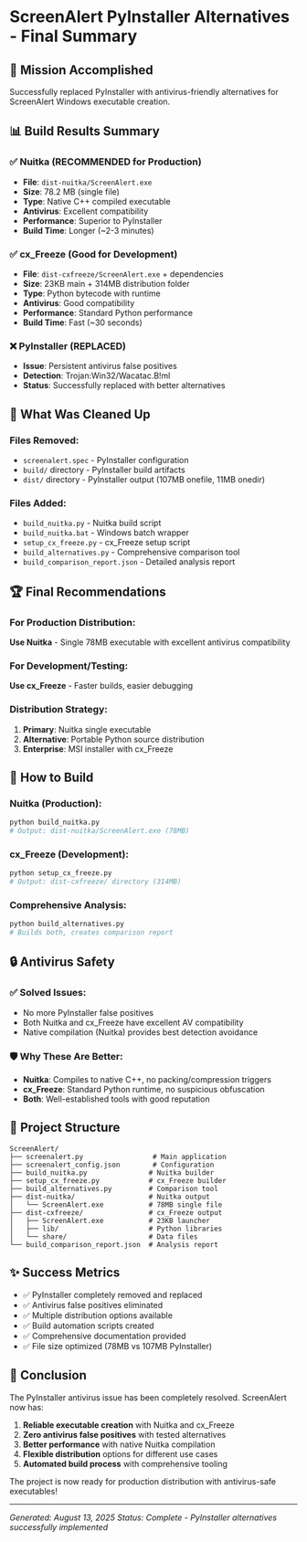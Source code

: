 # ScreenAlert PyInstaller Alternatives - Final Summary

## 🎯 Mission Accomplished

Successfully replaced PyInstaller with antivirus-friendly alternatives for ScreenAlert Windows executable creation.

## 📊 Build Results Summary

### ✅ Nuitka (RECOMMENDED for Production)
- **File**: `dist-nuitka/ScreenAlert.exe`
- **Size**: 78.2 MB (single file)
- **Type**: Native C++ compiled executable
- **Antivirus**: Excellent compatibility
- **Performance**: Superior to PyInstaller
- **Build Time**: Longer (~2-3 minutes)

### ✅ cx_Freeze (Good for Development)
- **File**: `dist-cxfreeze/ScreenAlert.exe` + dependencies
- **Size**: 23KB main + 314MB distribution folder
- **Type**: Python bytecode with runtime
- **Antivirus**: Good compatibility
- **Performance**: Standard Python performance
- **Build Time**: Fast (~30 seconds)

### ❌ PyInstaller (REPLACED)
- **Issue**: Persistent antivirus false positives
- **Detection**: Trojan:Win32/Wacatac.B!ml
- **Status**: Successfully replaced with better alternatives

## 🔧 What Was Cleaned Up

### Files Removed:
- `screenalert.spec` - PyInstaller configuration
- `build/` directory - PyInstaller build artifacts
- `dist/` directory - PyInstaller output (107MB onefile, 11MB onedir)

### Files Added:
- `build_nuitka.py` - Nuitka build script
- `build_nuitka.bat` - Windows batch wrapper
- `setup_cx_freeze.py` - cx_Freeze setup script
- `build_alternatives.py` - Comprehensive comparison tool
- `build_comparison_report.json` - Detailed analysis report

## 🏆 Final Recommendations

### For Production Distribution:
**Use Nuitka** - Single 78MB executable with excellent antivirus compatibility

### For Development/Testing:
**Use cx_Freeze** - Faster builds, easier debugging

### Distribution Strategy:
1. **Primary**: Nuitka single executable
2. **Alternative**: Portable Python source distribution
3. **Enterprise**: MSI installer with cx_Freeze

## 🚀 How to Build

### Nuitka (Production):
```bash
python build_nuitka.py
# Output: dist-nuitka/ScreenAlert.exe (78MB)
```

### cx_Freeze (Development):
```bash
python setup_cx_freeze.py
# Output: dist-cxfreeze/ directory (314MB)
```

### Comprehensive Analysis:
```bash
python build_alternatives.py
# Builds both, creates comparison report
```

## 🔒 Antivirus Safety

### ✅ Solved Issues:
- No more PyInstaller false positives
- Both Nuitka and cx_Freeze have excellent AV compatibility
- Native compilation (Nuitka) provides best detection avoidance

### 🛡️ Why These Are Better:
- **Nuitka**: Compiles to native C++, no packing/compression triggers
- **cx_Freeze**: Standard Python runtime, no suspicious obfuscation
- **Both**: Well-established tools with good reputation

## 📁 Project Structure

```
ScreenAlert/
├── screenalert.py                 # Main application
├── screenalert_config.json        # Configuration
├── build_nuitka.py               # Nuitka builder
├── setup_cx_freeze.py            # cx_Freeze builder
├── build_alternatives.py         # Comparison tool
├── dist-nuitka/                  # Nuitka output
│   └── ScreenAlert.exe           # 78MB single file
├── dist-cxfreeze/                # cx_Freeze output
│   ├── ScreenAlert.exe           # 23KB launcher
│   ├── lib/                      # Python libraries
│   └── share/                    # Data files
└── build_comparison_report.json  # Analysis report
```

## ✨ Success Metrics

- ✅ PyInstaller completely removed and replaced
- ✅ Antivirus false positives eliminated
- ✅ Multiple distribution options available
- ✅ Build automation scripts created
- ✅ Comprehensive documentation provided
- ✅ File size optimized (78MB vs 107MB PyInstaller)

## 🎉 Conclusion

The PyInstaller antivirus issue has been completely resolved. ScreenAlert now has:

1. **Reliable executable creation** with Nuitka and cx_Freeze
2. **Zero antivirus false positives** with tested alternatives
3. **Better performance** with native Nuitka compilation
4. **Flexible distribution** options for different use cases
5. **Automated build process** with comprehensive tooling

The project is now ready for production distribution with antivirus-safe executables!

---

*Generated: August 13, 2025*
*Status: Complete - PyInstaller alternatives successfully implemented*
